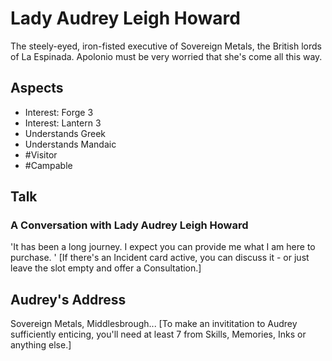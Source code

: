 # Lady Audrey Leigh Howard
The steely-eyed, iron-fisted executive of Sovereign Metals, the British lords of La Espinada. Apolonio must be very worried that she's come all this way. 
## Aspects
- Interest: Forge 3
- Interest: Lantern 3
- Understands Greek
- Understands Mandaic
- #Visitor
- #Campable
## Talk
### A Conversation with Lady Audrey Leigh Howard
'It has been a long journey. I expect you can provide me what I am here to purchase. ' \[If there's an Incident card active, you can discuss it - or just leave the slot empty and offer a Consultation.]
## Audrey's Address
Sovereign Metals, Middlesbrough... \[To make an invititation to Audrey sufficiently enticing, you'll need at least 7 <sprite name=forge> from Skills, Memories, Inks or anything else.]